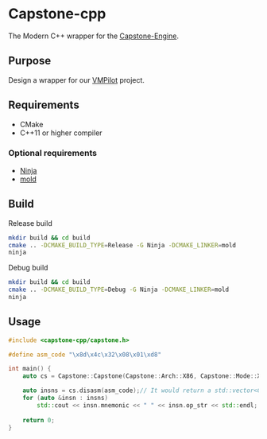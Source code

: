 # Capstone-cpp

The Modern C++ wrapper for the [Capstone-Engine](https://github.com/capstone-engine/capstone).

## Purpose
Design a wrapper for our [VMPilot](https://github.com/25077667/vmpilot) project.

## Requirements
- CMake
- C++11 or higher compiler

### Optional requirements
- [Ninja](https://github.com/ninja-build/ninja)
- [mold](https://github.com/rui314/mold)

## Build
Release build
```bash
mkdir build && cd build
cmake .. -DCMAKE_BUILD_TYPE=Release -G Ninja -DCMAKE_LINKER=mold
ninja
```

Debug build
```bash
mkdir build && cd build
cmake .. -DCMAKE_BUILD_TYPE=Debug -G Ninja -DCMAKE_LINKER=mold
ninja
```

## Usage
```cpp
#include <capstone-cpp/capstone.h>

#define asm_code "\x8d\x4c\x32\x08\x01\xd8"

int main() {
    auto cs = Capstone::Capstone(Capstone::Arch::X86, Capstone::Mode::X86_64);

    auto insns = cs.disasm(asm_code);// It would return a std::vector<Capstone::Instruction>
    for (auto &insn : insns)
        std::cout << insn.mnemonic << " " << insn.op_str << std::endl;
    
    return 0;
}
```